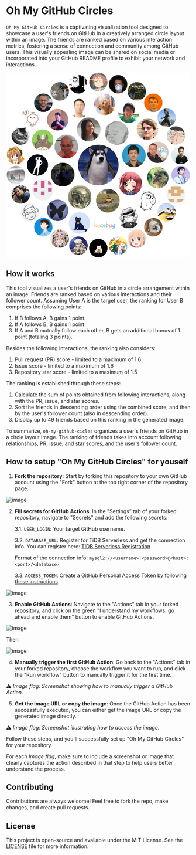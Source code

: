 # Oh My GitHub Circles

`Oh My GitHub Circles` is a captivating visualization tool designed to showcase a user's friends on GitHub in a creatively arranged circle layout within an image. The friends are ranked based on various interaction metrics, fostering a sense of connection and community among GitHub users. This visually appealing image can be shared on social media or incorporated into your GitHub README profile to exhibit your network and interactions.

![](/circle.png)

## How it works

This tool visualizes a user's friends on GitHub in a circle arrangement within an image. Friends are ranked based on various interactions and their follower count. Assuming User A is the target user, the ranking for User B comprises the following points:

1. If B follows A, B gains 1 point.
2. If A follows B, B gains 1 point.
3. If A and B mutually follow each other, B gets an additional bonus of 1 point (totaling 3 points).

Besides the following interactions, the ranking also considers:

1. Pull request (PR) score - limited to a maximum of 1.6
2. Issue score - limited to a maximum of 1.6
3. Repository star score - limited to a maximum of 1.5

The ranking is established through these steps:

1. Calculate the sum of points obtained from following interactions, along with the PR, issue, and star scores.
2. Sort the friends in descending order using the combined score, and then by the user's follower count (also in descending order).
3. Display up to 49 friends based on this ranking in the generated image.

To summarize, `oh-my-github-cicles` organizes a user's friends on GitHub in a circle layout image. The ranking of friends takes into account following relationships, PR, issue, and star scores, and the user's follower count.

## How to setup "Oh My GitHub Circles" for youself

1. **Fork the repository**: Start by forking this repository to your own GitHub account using the "Fork" button at the top right corner of the repository page.

![image](https://github.com/hooopo/oh-my-github-circles/assets/63877/10461d92-67c8-492b-990d-60181ede7b0b)


2. **Fill secrets for GitHub Actions**: In the "Settings" tab of your forked repository, navigate to "Secrets" and add the following secrets:

   3.1. `USER_LOGIN`: Your target GitHub username.
   
   3.2. `DATABASE_URL`: Register for TiDB Serverless and get the connection info. You can register here: [TiDB Serverless Registration](https://tidbcloud.com/?utm_source=github_circles&utm_medium=github_circles&utm_campaign=github_circles)

   Format of the connection info: `mysql2://<username>:<password>@<host>:<port>/<database>`
   
   3.3. `ACCESS_TOKEN`: Create a GitHub Personal Access Token by following [these instructions](https://docs.github.com/en/authentication/keeping-your-account-and-data-secure/creating-a-personal-access-token).

![image](https://github.com/hooopo/oh-my-github-circles/assets/63877/9428a16a-a6ae-409d-8537-6cc78bf97ce2)


3. **Enable GitHub Actions**: Navigate to the "Actions" tab in your forked repository, and click on the green "I understand my workflows, go ahead and enable them" button to enable GitHub Actions.

![image](https://github.com/hooopo/oh-my-github-circles/assets/63877/5b1b31b8-bfc7-416d-917c-8e6403b419ac)

Then

![image](https://github.com/hooopo/oh-my-github-circles/assets/63877/8de4ff28-7e42-418c-bb2c-51157569ee10)



4. **Manually trigger the first GitHub Action**: Go back to the "Actions" tab in your forked repository, choose the workflow you want to run, and click the "Run workflow" button to manually trigger it for the first time.

⚠️ _Image flag: Screenshot showing how to manually trigger a GitHub Action._

5. **Get the image URL or copy the image**: Once the GitHub Action has been successfully executed, you can either get the image URL or copy the generated image directly.

⚠️ _Image flag: Screenshot illustrating how to access the image._

Follow these steps, and you'll successfully set up "Oh My GitHub Circles" for your repository.

For each _Image flag_, make sure to include a screenshot or image that clearly captures the action described in that step to help users better understand the process.

## Contributing

Contributions are always welcome! Feel free to fork the repo, make changes, and create pull requests.

## License

This project is open-source and available under the MIT License. See the [LICENSE](LICENSE) file for more information.
